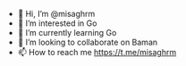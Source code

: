 - 👋 Hi, I’m @misaghrm
- 👀 I’m interested in Go
- 🌱 I’m currently learning Go
- 💞️ I’m looking to collaborate on Baman
- 📫 How to reach me https://t.me/misaghrm

<!---
misaghrm/misaghrm is a ✨ special ✨ repository because its `README.md` (this file) appears on your GitHub profile.
You can click the Preview link to take a look at your changes.
--->
